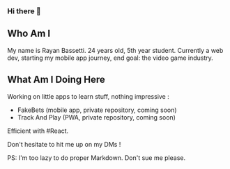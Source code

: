 ### Hi there 👋

## Who Am I
My name is Rayan Bassetti.
24 years old, 5th year student.
Currently a web dev, starting my mobile app journey, end goal: the video game industry.

## What Am I Doing Here 
Working on little apps to learn stuff, nothing impressive :

- FakeBets (mobile app, private repository, coming soon)
- Track And Play (PWA, private repository, coming soon)

Efficient with #React. 

Don't hesitate to hit me up on my DMs !

PS: I'm too lazy to do proper Markdown. Don't sue me please.

<!--
**RayanBassetti/RayanBassetti** is a ✨ _special_ ✨ repository because its `README.md` (this file) appears on your GitHub profile.

Here are some ideas to get you started:

- 🔭 I’m currently working on ...
- 🌱 I’m currently learning ...
- 👯 I’m looking to collaborate on ...
- 🤔 I’m looking for help with ...
- 💬 Ask me about ...
- 📫 How to reach me: ...
- 😄 Pronouns: ...
- ⚡ Fun fact: ...
-->
